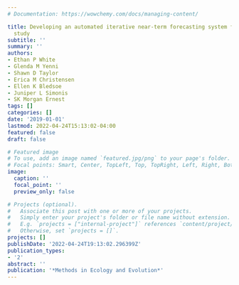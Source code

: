 ```yaml
---
# Documentation: https://wowchemy.com/docs/managing-content/

title: Developing an automated iterative near-term forecasting system for an ecological
  study
subtitle: ''
summary: ''
authors:
- Ethan P White
- Glenda M Yenni
- Shawn D Taylor
- Erica M Christensen
- Ellen K Bledsoe
- Juniper L Simonis
- SK Morgan Ernest
tags: []
categories: []
date: '2019-01-01'
lastmod: 2022-04-24T15:13:02-04:00
featured: false
draft: false

# Featured image
# To use, add an image named `featured.jpg/png` to your page's folder.
# Focal points: Smart, Center, TopLeft, Top, TopRight, Left, Right, BottomLeft, Bottom, BottomRight.
image:
  caption: ''
  focal_point: ''
  preview_only: false

# Projects (optional).
#   Associate this post with one or more of your projects.
#   Simply enter your project's folder or file name without extension.
#   E.g. `projects = ["internal-project"]` references `content/project/deep-learning/index.md`.
#   Otherwise, set `projects = []`.
projects: []
publishDate: '2022-04-24T19:13:02.296399Z'
publication_types:
- '2'
abstract: ''
publication: '*Methods in Ecology and Evolution*'
---
```

